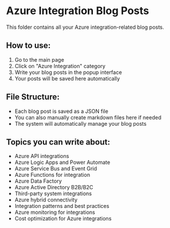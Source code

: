 # Azure Integration Blog Posts

This folder contains all your Azure integration-related blog posts.

## How to use:
1. Go to the main page
2. Click on "Azure Integration" category
3. Write your blog posts in the popup interface
4. Your posts will be saved here automatically

## File Structure:
- Each blog post is saved as a JSON file
- You can also manually create markdown files here if needed
- The system will automatically manage your blog posts

## Topics you can write about:
- Azure API integrations
- Azure Logic Apps and Power Automate
- Azure Service Bus and Event Grid
- Azure Functions for integration
- Azure Data Factory
- Azure Active Directory B2B/B2C
- Third-party system integrations
- Azure hybrid connectivity
- Integration patterns and best practices
- Azure monitoring for integrations
- Cost optimization for Azure integrations
